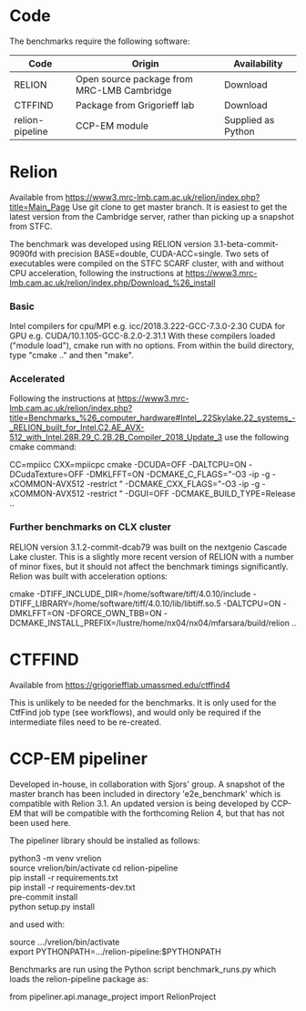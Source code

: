 # Code

The benchmarks require the following software: 


| Code | Origin    | Availability   |
|---------|--------------|-----------|
| RELION | Open source package from MRC-LMB Cambridge | Download |
| CTFFIND  | Package from Grigorieff lab        |  Download     | 
| relion-pipeline | CCP-EM module         | Supplied as Python       | 

# Relion

Available from https://www3.mrc-lmb.cam.ac.uk/relion/index.php?title=Main_Page
Use git clone to get master branch. It is easiest to get the latest version
from the Cambridge server, rather than picking up a snapshot from STFC. 

The benchmark was developed using RELION version 3.1-beta-commit-9090fd with
precision BASE=double, CUDA-ACC=single. Two sets of executables were compiled on the STFC
SCARF cluster, with and without CPU acceleration, following the instructions at
https://www3.mrc-lmb.cam.ac.uk/relion/index.php/Download_%26_install

### Basic

Intel compilers for cpu/MPI e.g. icc/2018.3.222-GCC-7.3.0-2.30
CUDA for GPU e.g. CUDA/10.1.105-GCC-8.2.0-2.31.1
With these compilers loaded ("module load"), cmake run with no options.
From within the build directory, type "cmake .." and then "make".

### Accelerated

Following the instructions at https://www3.mrc-lmb.cam.ac.uk/relion/index.php?title=Benchmarks_%26_computer_hardware#Intel_.22Skylake.22_systems_-_RELION_built_for_Intel.C2.AE_AVX-512_with_Intel.28R.29_C.2B.2B_Compiler_2018_Update_3 use the following cmake command:

CC=mpiicc CXX=mpiicpc cmake -DCUDA=OFF -DALTCPU=ON -DCudaTexture=OFF -DMKLFFT=ON -DCMAKE_C_FLAGS="-O3 -ip -g -xCOMMON-AVX512 -restrict " -DCMAKE_CXX_FLAGS="-O3 -ip -g -xCOMMON-AVX512 -restrict " -DGUI=OFF -DCMAKE_BUILD_TYPE=Release ..

### Further benchmarks on CLX cluster

RELION version 3.1.2-commit-dcab79 was built on the nextgenio Cascade Lake cluster. This is a slightly more
recent version of RELION with a number of minor fixes, but it should not affect the benchmark timings
significantly. Relion was built with acceleration options:

cmake -DTIFF_INCLUDE_DIR=/home/software/tiff/4.0.10/include -DTIFF_LIBRARY=/home/software/tiff/4.0.10/lib/libtiff.so.5 -DALTCPU=ON -DMKLFFT=ON -DFORCE_OWN_TBB=ON -DCMAKE_INSTALL_PREFIX=/lustre/home/nx04/nx04/mfarsara/build/relion ..

# CTFFIND

Available from https://grigoriefflab.umassmed.edu/ctffind4

This is unlikely to be needed for the benchmarks. It is only used for the CtfFind job type
(see workflows), and would only be required if the intermediate files need to
be re-created.


# CCP-EM pipeliner

Developed in-house, in collaboration with Sjors' group. A snapshot of the master branch has been included in directory 'e2e_benchmark' which is compatible with Relion 3.1. An updated version is being developed by CCP-EM that will be compatible with the forthcoming Relion 4, but that has not been used here.

The pipeliner library should be installed as follows:

python3 -m venv vrelion  
source vrelion/bin/activate
cd relion-pipeline   
pip install -r requirements.txt  
pip install -r requirements-dev.txt  
pre-commit install  
python setup.py install  

and used with:

source .../vrelion/bin/activate    
export PYTHONPATH=.../relion-pipeline:$PYTHONPATH

Benchmarks are run using the Python script benchmark_runs.py which loads the relion-pipeline package as:

from pipeliner.api.manage_project import RelionProject
